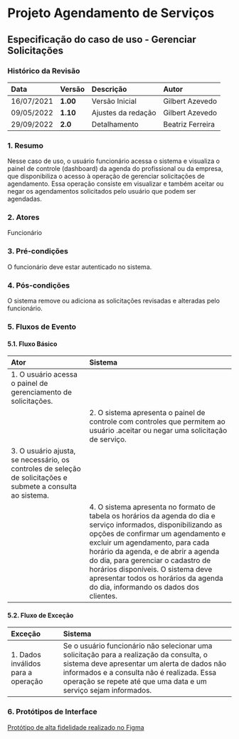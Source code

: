 # Projeto Agendamento de Serviços

## Especificação do caso de uso - Gerenciar Solicitações

### Histórico da Revisão 

|  Data  | Versão | Descrição | Autor |
|:-------|:-------|:----------|:------|
| 16/07/2021 | **1.00** | Versão Inicial  | Gilbert Azevedo |
| 09/05/2022 | **1.10** | Ajustes da redação | Gilbert Azevedo |
| 29/09/2022 | **2.0**  | Detalhamento  | Beatriz Ferreira |

### 1. Resumo 

Nesse caso de uso, o usuário funcionário acessa o sistema e visualiza o painel de controle (dashboard) da agenda do profissional ou da empresa, que disponibiliza o acesso à operação de gerenciar solicitações de agendamento. Essa operação consiste em visualizar e também aceitar ou negar os agendamentos solicitados pelo usuário que podem ser agendadas.

### 2. Atores 

Funcionário

### 3. Pré-condições

O funcionário deve estar autenticado no sistema.

### 4. Pós-condições

O sistema remove ou adiciona as solicitações revisadas e alteradas pelo funcionário.

### 5. Fluxos de Evento

#### 5.1. Fluxo Básico

| Ator   | Sistema |
|:-------|:--------|
| 1. O usuário acessa o painel de gerenciamento de solicitações. ||
|| 2. O sistema apresenta o painel de controle com controles que permitem ao usuário .aceitar ou negar uma solicitação de serviço. |
| 3. O usuário ajusta, se necessário, os controles de seleção de solicitações e submete a consulta ao sistema. ||
|| 4. O sistema apresenta no formato de tabela os horários da agenda do dia e serviço informados, disponibilizando as opções de confirmar um agendamento e excluir um agendamento, para cada horário da agenda, e de abrir a agenda do dia, para gerenciar o cadastro de horários disponíveis. O sistema deve apresentar todos os horários da agenda do dia, informando os dados dos clientes. |

#### 5.2. Fluxo de Exceção

| Exceção | Sistema |
|:--------|:--------|
| 1. Dados inválidos para a operação | Se o usuário funcionário não selecionar uma solicitação para a realização da consulta, o sistema deve apresentar um alerta de dados não informados e a consulta não é realizada. Essa operação se repete até que uma data e um serviço sejam informados. |


### 6. Protótipos de Interface
[Protótipo de alta fidelidade realizado no Figma](/guides/content/editing-an-existing-page#modifying-front-matter)
